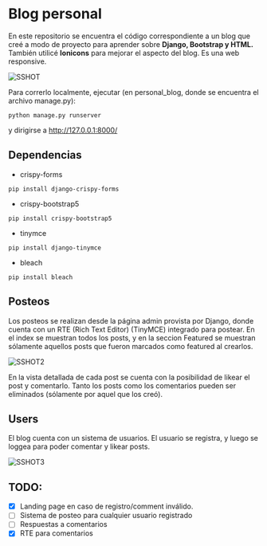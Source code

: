 # Blog personal
En este repositorio se encuentra el código correspondiente a un blog que creé a modo de proyecto para aprender sobre **Django, Bootstrap y HTML.** También utilicé **Ionicons** para mejorar el aspecto del blog. Es una web responsive.

![SSHOT](https://github.com/fbigiolli/personal-blog/assets/102247438/10f961c9-0d47-42f8-9f8c-fde3ee9a6585)

Para correrlo localmente, ejecutar (en personal_blog, donde se encuentra el archivo manage.py):
```
python manage.py runserver 
```
y dirigirse a http://127.0.0.1:8000/

## Dependencias
- crispy-forms
```
pip install django-crispy-forms
```
- crispy-bootstrap5
```
pip install crispy-bootstrap5
```
- tinymce
```
pip install django-tinymce
```
- bleach
```
pip install bleach
```

## Posteos
Los posteos se realizan desde la página admin provista por Django, donde cuenta con un RTE (Rich Text Editor) (TinyMCE) integrado para postear. En el index se muestran todos los posts, y en la seccion Featured se muestran sólamente aquellos posts que fueron marcados como featured al crearlos.

![SSHOT2](https://github.com/fbigiolli/personal-blog/assets/102247438/3b864530-2543-4513-a439-baefcb8ec66f)

En la vista detallada de cada post se cuenta con la posibilidad de likear el post y comentarlo. Tanto los posts como los comentarios pueden ser eliminados (sólamente por aquel que los creó).

## Users
El blog cuenta con un sistema de usuarios. El usuario se registra, y luego se loggea para poder comentar y likear posts.

![SSHOT3](https://github.com/fbigiolli/personal-blog/assets/102247438/968885e3-dfa9-422a-85b9-4f4d26eb7993)

## TODO:
- [X] Landing page en caso de registro/comment inválido.
- [ ] Sistema de posteo para cualquier usuario registrado
- [ ] Respuestas a comentarios
- [X] RTE para comentarios
